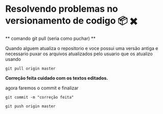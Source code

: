 # Resolvendo problemas no versionamento de codigo :package:  :heavy_multiplication_x:

** comando git pull (seria como puchar) **

Quando alguem atualiza o repositorio e voce possui uma versão antiga e necessario puxar os arquivos atualizados pelo usuario que os atualizo usando 

`git pull origin master`

**Correção feita  cuidado com os textos editados.**

agora faremos o commit e finalizar

`git commit -m "correção feita"`

 `git push origin master` 

 
